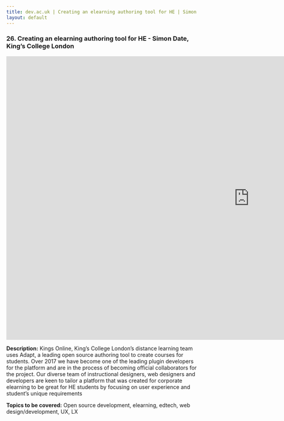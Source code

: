 ```yaml
---
title: dev.ac.uk | Creating an elearning authoring tool for HE | Simon Date, King’s College London
layout: default
---
```


### 26. Creating an elearning authoring tool for HE - Simon Date, King’s College London

<iframe src="https://docs.google.com/presentation/d/e/2PACX-1vQn_QQeKRbiR1e8qGaCjYYc5l6O8cUDtYb8bYoxynvsptYZbE-EFRt4g2XmgezQCsIqOtaEewkMNeJW/embed?start=false&loop=false&delayms=3000" frameborder="0" width="1280" height="749" allowfullscreen="true" mozallowfullscreen="true" webkitallowfullscreen="true"></iframe>

**Description:** Kings Online, King’s College London’s distance learning team uses Adapt, a leading open source authoring tool to create courses for students. Over 2017 we have become one of the leading plugin developers for the platform and are in the process of becoming official collaborators for the project. Our diverse team of instructional designers, web designers and developers are keen to tailor a platform that was created for corporate elearning to be great for HE students by focusing on user experience and student’s unique requirements

**Topics to be covered:** Open source development, elearning, edtech, web design/development, UX, LX


